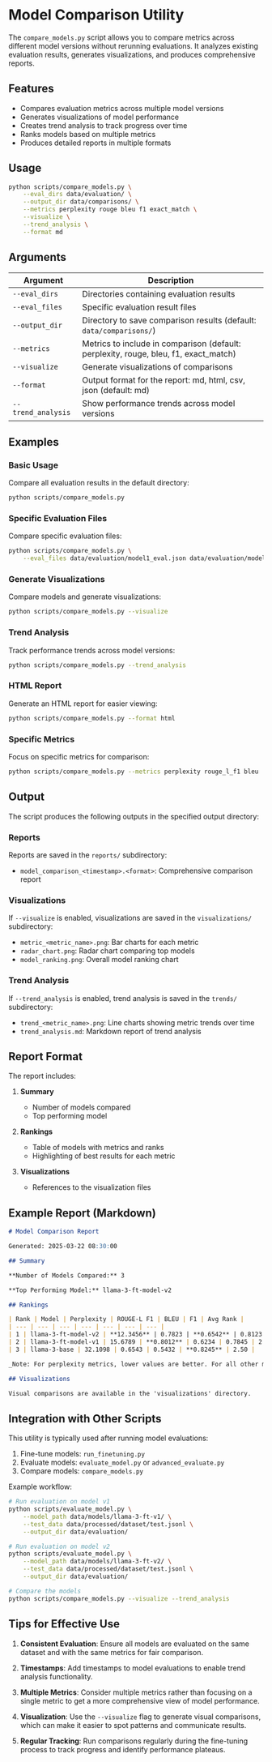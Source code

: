 # Model Comparison Utility

The `compare_models.py` script allows you to compare metrics across different model versions without rerunning evaluations. It analyzes existing evaluation results, generates visualizations, and produces comprehensive reports.

## Features

- Compares evaluation metrics across multiple model versions
- Generates visualizations of model performance
- Creates trend analysis to track progress over time
- Ranks models based on multiple metrics
- Produces detailed reports in multiple formats

## Usage

```bash
python scripts/compare_models.py \
    --eval_dirs data/evaluation/ \
    --output_dir data/comparisons/ \
    --metrics perplexity rouge bleu f1 exact_match \
    --visualize \
    --trend_analysis \
    --format md
```

## Arguments

| Argument | Description |
|----------|-------------|
| `--eval_dirs` | Directories containing evaluation results |
| `--eval_files` | Specific evaluation result files |
| `--output_dir` | Directory to save comparison results (default: `data/comparisons/`) |
| `--metrics` | Metrics to include in comparison (default: perplexity, rouge, bleu, f1, exact_match) |
| `--visualize` | Generate visualizations of comparisons |
| `--format` | Output format for the report: md, html, csv, json (default: md) |
| `--trend_analysis` | Show performance trends across model versions |

## Examples

### Basic Usage

Compare all evaluation results in the default directory:

```bash
python scripts/compare_models.py
```

### Specific Evaluation Files

Compare specific evaluation files:

```bash
python scripts/compare_models.py \
    --eval_files data/evaluation/model1_eval.json data/evaluation/model2_eval.json
```

### Generate Visualizations

Compare models and generate visualizations:

```bash
python scripts/compare_models.py --visualize
```

### Trend Analysis

Track performance trends across model versions:

```bash
python scripts/compare_models.py --trend_analysis
```

### HTML Report

Generate an HTML report for easier viewing:

```bash
python scripts/compare_models.py --format html
```

### Specific Metrics

Focus on specific metrics for comparison:

```bash
python scripts/compare_models.py --metrics perplexity rouge_l_f1 bleu
```

## Output

The script produces the following outputs in the specified output directory:

### Reports

Reports are saved in the `reports/` subdirectory:

- `model_comparison_<timestamp>.<format>`: Comprehensive comparison report

### Visualizations

If `--visualize` is enabled, visualizations are saved in the `visualizations/` subdirectory:

- `metric_<metric_name>.png`: Bar charts for each metric
- `radar_chart.png`: Radar chart comparing top models
- `model_ranking.png`: Overall model ranking chart

### Trend Analysis

If `--trend_analysis` is enabled, trend analysis is saved in the `trends/` subdirectory:

- `trend_<metric_name>.png`: Line charts showing metric trends over time
- `trend_analysis.md`: Markdown report of trend analysis

## Report Format

The report includes:

1. **Summary**
   - Number of models compared
   - Top performing model

2. **Rankings**
   - Table of models with metrics and ranks
   - Highlighting of best results for each metric

3. **Visualizations**
   - References to the visualization files

## Example Report (Markdown)

```markdown
# Model Comparison Report

Generated: 2025-03-22 08:30:00

## Summary

**Number of Models Compared:** 3

**Top Performing Model:** llama-3-ft-model-v2

## Rankings

| Rank | Model | Perplexity | ROUGE-L F1 | BLEU | F1 | Avg Rank |
| --- | --- | --- | --- | --- | --- | --- |
| 1 | llama-3-ft-model-v2 | **12.3456** | 0.7823 | **0.6542** | 0.8123 | **1.50** |
| 2 | llama-3-ft-model-v1 | 15.6789 | **0.8012** | 0.6234 | 0.7845 | 2.25 |
| 3 | llama-3-base | 32.1098 | 0.6543 | 0.5432 | **0.8245** | 2.50 |

_Note: For perplexity metrics, lower values are better. For all other metrics, higher values are better._

## Visualizations

Visual comparisons are available in the 'visualizations' directory.
```

## Integration with Other Scripts

This utility is typically used after running model evaluations:

1. Fine-tune models: `run_finetuning.py`
2. Evaluate models: `evaluate_model.py` or `advanced_evaluate.py`
3. Compare models: `compare_models.py`

Example workflow:

```bash
# Run evaluation on model v1
python scripts/evaluate_model.py \
    --model_path data/models/llama-3-ft-v1/ \
    --test_data data/processed/dataset/test.jsonl \
    --output_dir data/evaluation/

# Run evaluation on model v2
python scripts/evaluate_model.py \
    --model_path data/models/llama-3-ft-v2/ \
    --test_data data/processed/dataset/test.jsonl \
    --output_dir data/evaluation/

# Compare the models
python scripts/compare_models.py --visualize --trend_analysis
```

## Tips for Effective Use

1. **Consistent Evaluation**: Ensure all models are evaluated on the same dataset and with the same metrics for fair comparison.

2. **Timestamps**: Add timestamps to model evaluations to enable trend analysis functionality.

3. **Multiple Metrics**: Consider multiple metrics rather than focusing on a single metric to get a more comprehensive view of model performance.

4. **Visualization**: Use the `--visualize` flag to generate visual comparisons, which can make it easier to spot patterns and communicate results.

5. **Regular Tracking**: Run comparisons regularly during the fine-tuning process to track progress and identify performance plateaus.

